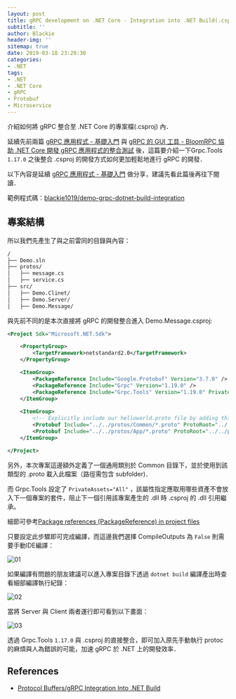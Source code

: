 ```yaml
---
layout: post
title: gRPC development on .NET Core - Integration into .NET Build(.csproj)
subtitle: ''
author: Blackie
header-img: ''
sitemap: true
date: 2019-03-18 23:29:30
categories:
- .NET
tags: 
- .NET
- .NET Core
- gRPC
- Protobuf
- Microservice
---
```


介紹如何將 gRPC 整合至 .NET Core 的專案檔(.csproj) 內．

<!-- More -->

延續先前兩篇 [gRPC 應用程式 - 基礎入門](http://blackie1019.github.io/2019/02/10/gRPC-development-on-NET-Core-Basic/) 與 [gRPC 的 GUI 工具 - BloomRPC 協助 .NET Core 開發 gRPC 應用程式的整合測試](http://blackie1019.github.io/2019/02/12/gRPC-development-on-NET-Core-GUI-Tool-for-Testing/) 後，這篇要介紹一下Grpc.Tools `1.17.0` 之後整合 .csproj 的開發方式如何更加輕鬆地進行 gRPC 的開發．

以下內容是延續 [gRPC 應用程式 - 基礎入門](http://blackie1019.github.io/2019/02/10/gRPC-development-on-NET-Core-Basic/) 做分享，建議先看此篇後再往下閱讀．

範例程式碼：[blackie1019/demo-grpc-dotnet-build-integration](https://github.com/blackie1019/demo-grpc-dotnet-build-integration)

## 專案結構 ##

所以我們先產生了與之前雷同的目錄與內容：

```bash
/
├── Demo.sln
├── protos/
│   ├── message.cs
│   ├── service.cs
├── src/
│   ├── Demo.Clinet/
│   ├── Demo.Server/
│   ├── Demo.Message/
```

與先前不同的是本次直接將 gRPC 的開發整合進入 Demo.Message.csproj:

```xml
<Project Sdk="Microsoft.NET.Sdk">

    <PropertyGroup>
        <TargetFramework>netstandard2.0</TargetFramework>
    </PropertyGroup>

    <ItemGroup>
        <PackageReference Include="Google.Protobuf" Version="3.7.0" />
        <PackageReference Include="Grpc" Version="1.19.0" />
        <PackageReference Include="Grpc.Tools" Version="1.19.0" PrivateAssets="All" />
    </ItemGroup>
    
    <ItemGroup>
        <!-- Explicitly include our helloworld.proto file by adding this line: -->
        <Protobuf Include="../../protos/Common/*.proto" ProtoRoot="../../protos" OutputDir="%(RelativePath)" CompileOutputs="False" GrpcServices="None" />
        <Protobuf Include="../../protos/App/*.proto" ProtoRoot="../../protos" OutputDir="%(RelativePath)" CompileOutputs="False" GrpcService="both" />
    </ItemGroup>

</Project>
```

另外，本次專案這邊額外定義了一個通用類別於 Common 目錄下，並於使用到該類型的 .proto 載入此檔案（路徑需包含 subfolder)．

而 Grpc.Tools 設定了 `PrivateAssets="All"` ，該屬性指定應取用哪些資產不會放入下一個專案的套件，阻止下一個引用該專案產生的 .dll 時 .csproj 的 .dll 引用繼承。

細節可參考[Package references (PackageReference) in project files](https://docs.microsoft.com/zh-tw/nuget/consume-packages/package-references-in-project-files)

只要設定此步驟即可完成編譯，而這邊我們選擇 CompileOutputs 為 `False` 則需要手動IDE編譯：

![01](01.png)

如果編譯有問題的朋友建議可以進入專案目錄下透過 `dotnet build` 編譯產出時查看細部編譯執行紀錄：

![02](02.png)

當將 Server 與 Client 兩者運行即可看到以下畫面：

![03](03.png)

透過 Grpc.Tools `1.17.0` 與 .csproj 的直接整合，即可加入原先手動執行 protoc 的麻煩與人為錯誤的可能，加速 gRPC 於 .NET 上的開發效率．

## References ##

- [Protocol Buffers/gRPC Integration Into .NET Build](https://github.com/grpc/grpc/blob/master/src/csharp/BUILD-INTEGRATION.md)